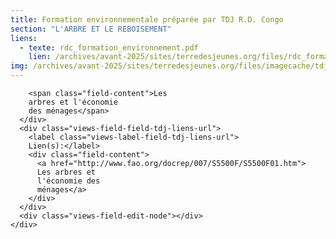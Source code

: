 ```yaml
---
title: Formation environnementale préparée par TDJ R.D. Congo
section: "L'ARBRE ET LE REBOISEMENT"
liens:
  - texte: rdc_formation_environnement.pdf
    lien: /archives/avant-2025/sites/terredesjeunes.org/files/rdc_formation_environnement_1.pdf
img: /archives/avant-2025/sites/terredesjeunes.org/files/imagecache/tdj_image_ressource/Screen%20shot%202011-04-21%20at%2012.55.30%20PM.png
---
```

        <span class="field-content">Les
        arbres et l'économie
        des ménages</span>
      </div>
      <div class="views-field-field-tdj-liens-url">
        <label class="views-label-field-tdj-liens-url">
        Lien(s):</label>
        <div class="field-content">
          <a href="http://www.fao.org/docrep/007/S5500F/S5500F01.htm">
          Les arbres et
          l'économie des
          ménages</a>
        </div>
      </div>
      <div class="views-field-edit-node"></div>
    </div>
